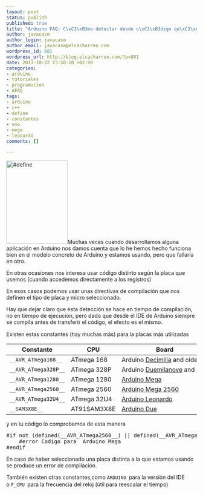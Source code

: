 ```yaml
--- 
layout: post
status: publish
published: true
title: "Arduino FAQ: C\xC3\xB3mo detectar desde c\xC3\xB3digo qu\xC3\xA9 placa de Arduino se est\xC3\xA1 usando"
author: javacasm
author_login: javacasm
author_email: javacasm@elcacharreo.com
wordpress_id: 881
wordpress_url: http://blog.elcacharreo.com/?p=881
date: 2013-10-22 23:50:10 +02:00
categories: 
- arduino
- tutoriales
- programacion
- AFAQ
tags: 
- arduino
- c++
- define
- constantes
- uno
- mega
- leonardo
comments: []

---
```

<img class="alignleft" src="http://www.dotnetperls.com/pound.png" alt="#define" width="162" height="220" />Muchas veces cuando desarrollamos alguna aplicación en Arduino nos damos cuenta que lo he hemos hecho funciona bien en el modelo concreto de Arduino y estamos usando, pero que fallaría en otro.

En otras ocasiones nos interesa usar código distinto según la placa que usemos (cuando accedemos directamente a los registros)

En esos casos podemos usar unas directivas de compilación que nos definen el tipo de placa y micro seleccionado.

Hay que dejar claro que esta detección se hace en tiempo de compilación, no en tiempo de ejecución, pero dado que desde el IDE de Arduino siempre se compila antes de transferir el código, el efecto es el mismo.

<span style="line-height: 1.4;" data-mce-mark="1">Existen estas constantes (hay muchas más) para la placas más utilizadas</span>
<table class="tab">
<thead>
<tr>
<th>Constante</th>
<th>CPU</th>
<th>Board</th>
</tr>
</thead>
<tbody>
<tr>
<td><code>__AVR_ATmega168__</code></td>
<td>ATmega 168</td>
<td>Arduino <a href="http://arduino.cc/en/Main/ArduinoBoardDiecimila">Decimilia</a> and older</td>
</tr>
<tr>
<td><code>__AVR_ATmega328P__</code></td>
<td>ATmega 328P</td>
<td>Arduino <a href="http://arduino.cc/en/Main/ArduinoBoardDuemilanove">Duemilanove</a> and <a href="http://arduino.cc/en/Main/ArduinoBoardUno">Uno</a></td>
</tr>
<tr>
<td><code>__AVR_ATmega1280__</code></td>
<td>ATmega 1280</td>
<td><a href="http://arduino.cc/en/Main/ArduinoBoardMega">Arduino Mega</a></td>
</tr>
<tr>
<td><code>__AVR_ATmega2560__</code></td>
<td>ATmega 2560</td>
<td><a href="http://arduino.cc/en/Main/ArduinoBoardMega2560">Arduino Mega 2560</a></td>
</tr>
<tr>
<td><code>__AVR_ATmega32U4__</code></td>
<td>ATmega 32U4</td>
<td><a href="http://arduino.cc/en/Main/ArduinoBoardLeonardo">Arduino Leonardo</a></td>
</tr>
<tr>
<td><code>__SAM3X8E__</code></td>
<td>AT91SAM3X8E</td>
<td><a href="http://arduino.cc/en/Main/ArduinoBoardDue">Arduino Due</a></td>
</tr>
</tbody>
</table>
y en tu código lo comprobamos de esta manera
<pre>#if not (defined(__AVR_ATmega2560__) || defined(__AVR_ATmega1280__))
    #error Codigo para  Arduino Mega
#endif</pre>
En caso de haber seleccionado una placa distinta a la que estamos usando se produce un error de compilación.

También existen otras constantes,como <span style="font-family: Consolas, Monaco, monospace; font-size: 12px; line-height: 18px;">ARDUINO </span>para la versión del IDE o <span style="font-family: Consolas, Monaco, monospace; font-size: 12px; line-height: 18px;">F_CPU </span>para la frecuencia del reloj (útil para reescalar el tiempo)
